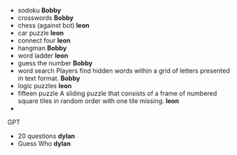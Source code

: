 - sodoku **Bobby**
- crosswords **Bobby**
- chess (against bot) **leon**
- car puzzle **leon**
- connect four **leon**
- hangman **Bobby**
- word ladder **leon**
- guess the number **Bobby**
- word search Players find hidden words within a grid of letters presented in text format. **Bobby**
- logic puzzles **leon**
- fifteen puzzle A sliding puzzle that consists of a frame of numbered square tiles in random order with one tile missing. **leon**
- 

GPT 
- 20 questions **dylan** 
- Guess Who **dylan**